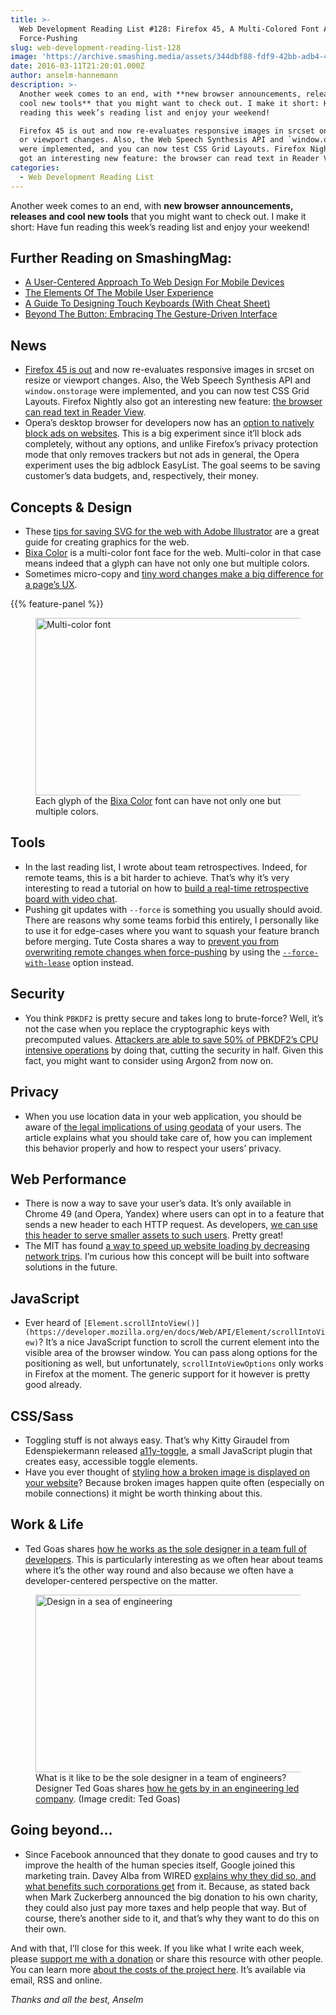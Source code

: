 ```yaml
---
title: >-
  Web Development Reading List #128: Firefox 45, A Multi-Colored Font And Better
  Force-Pushing
slug: web-development-reading-list-128
image: 'https://archive.smashing.media/assets/344dbf88-fdf9-42bb-adb4-46f01eedd629/f6732afc-e122-4869-bc42-5e911e9a7caf/wdrl-128-opt.png'
date: 2016-03-11T21:20:01.000Z
author: anselm-hannemann
description: >-
  Another week comes to an end, with **new browser announcements, releases and
  cool new tools** that you might want to check out. I make it short: Have fun
  reading this week’s reading list and enjoy your weekend!

  Firefox 45 is out and now re-evaluates responsive images in srcset on resize
  or viewport changes. Also, the Web Speech Synthesis API and `window.onstorage`
  were implemented, and you can now test CSS Grid Layouts. Firefox Nightly also
  got an interesting new feature: the browser can read text in Reader View.
categories:
  - Web Development Reading List
---
```

Another week comes to an end, with <strong>new browser announcements, releases and cool new tools</strong> that you might want to check out. I make it short: Have fun reading this week’s reading list and enjoy your weekend!

## <span class="rh">Further Reading</span> on SmashingMag:

*   [A User-Centered Approach To Web Design For Mobile Devices](https://www.smashingmagazine.com/2011/05/a-user-centered-approach-to-web-design-for-mobile-devices/)
*   [<span class="headline">The Elements Of The Mobile User Experience</span>](https://www.smashingmagazine.com/2012/07/elements-mobile-user-experience/)
*   [A Guide To Designing Touch Keyboards (With Cheat Sheet)](https://www.smashingmagazine.com/2013/08/guide-to-designing-touch-keyboards-with-cheat-sheet/)
*   [Beyond The Button: Embracing The Gesture-Driven Interface](https://www.smashingmagazine.com/2013/05/gesture-driven-interface/)

## News

*   [Firefox 45 is out](https://developer.mozilla.org/en-US/Firefox/Releases/45) and now re-evaluates responsive images in srcset on resize or viewport changes. Also, the Web Speech Synthesis API and `window.onstorage` were implemented, and you can now test CSS Grid Layouts. Firefox Nightly also got an interesting new feature: [the browser can read text in Reader View](https://blog.monotonous.org/2016/03/07/narrate-a-new-feature-in-firefox-nightly/).
*   Opera’s desktop browser for developers now has an [option to natively block ads on websites](https://www.opera.com/blogs/desktop/2016/03/native-ad-blocking-feature-opera-for-computers/). This is a big experiment since it’ll block ads completely, without any options, and unlike Firefox’s privacy protection mode that only removes trackers but not ads in general, the Opera experiment uses the big adblock EasyList. The goal seems to be saving customer’s data budgets, and, respectively, their money.</p>

## Concepts & Design

*   These [tips for saving SVG for the web with Adobe Illustrator](https://www.viget.com/articles/5-tips-for-saving-svg-for-the-web-with-illustrator) are a great guide for creating graphics for the web.
*   [Bixa Color](https://pixelambacht.nl/2016/building-bixa-color/) is a multi-color font face for the web. Multi-color in that case means indeed that a glyph can have not only one but multiple colors.
*   Sometimes micro-copy and [tiny word changes make a big difference for a page’s UX](https://uxplanet.org/microcopy-tiny-words-with-a-huge-ux-impact-90140acc6e42).

{{% feature-panel %}}

<figure class="fwi"><a href="https://pixelambacht.nl/2016/building-bixa-color/"><img loading="lazy" decoding="async" src="https://archive.smashing.media/assets/344dbf88-fdf9-42bb-adb4-46f01eedd629/1b878fe4-88f3-43c9-a634-f5011c19dc68/multi-color-font-opt.png" alt="Multi-color font" width="500" height="284" /></a><figcaption>Each glyph of the <a href="https://pixelambacht.nl/2016/building-bixa-color/">Bixa Color</a> font can have not only one but multiple colors.</figcaption></figure>

## Tools

*   In the last reading list, I wrote about team retrospectives. Indeed, for remote teams, this is a bit harder to achieve. That’s why it’s very interesting to read a tutorial on how to [build a real-time retrospective board with video chat](https://www.smashingmagazine.com/2016/03/building-a-real-time-retrospective-board-with-video-chat/).
*   Pushing git updates with `--force` is something you usually should avoid. There are reasons why some teams forbid this entirely, I personally like to use it for edge-cases where you want to squash your feature branch before merging. Tute Costa shares a way to [prevent you from overwriting remote changes when force-pushing](https://robots.thoughtbot.com/git-push-force-with-lease) by using the [`--force-with-lease`](https://git-scm.com/docs/git-push#_options_a_id_options_a) option instead.</p>

## Security

*   You think `PBKDF2` is pretty secure and takes long to brute-force? Well, it’s not the case when you replace the cryptographic keys with precomputed values. [Attackers are able to save 50% of PBKDF2’s CPU intensive operations](https://eprint.iacr.org/2016/273) by doing that, cutting the security in half. Given this fact, you might want to consider using Argon2 from now on.</p>

## Privacy

*   When you use location data in your web application, you should be aware of [the legal implications of using geodata](https://www.smashingmagazine.com/2016/03/location-data-web-development-and-the-law/) of your users. The article explains what you should take care of, how you can implement this behavior properly and how to respect your users’ privacy.</p>

## Web Performance

*   There is now a way to save your user’s data. It’s only available in Chrome 49 (and Opera, Yandex) where users can opt in to a feature that sends a new header to each HTTP request. As developers, [we can use this header to serve smaller assets to such users](https://deanhume.com/Home/BlogPost/service-workers--save-your-users-data-using-the-save-data-header/10139). Pretty great!
*   The MIT has found [a way to speed up website loading by decreasing network trips](https://news.mit.edu/2016/system-loads-web%20pages-34-percent-faster-0309). I’m curious how this concept will be built into software solutions in the future.</p>

## JavaScript

*   Ever heard of `[Element.scrollIntoView()](https://developer.mozilla.org/en/docs/Web/API/Element/scrollIntoView)`? It’s a nice JavaScript function to scroll the current element into the visible area of the browser window. You can pass along options for the positioning as well, but unfortunately, `scrollIntoViewOptions` only works in Firefox at the moment. The generic support for it however is pretty good already.</p>

## CSS/Sass

*   Toggling stuff is not always easy. That’s why Kitty Giraudel from Edenspiekermann released [a11y-toggle](https://dev.edenspiekermann.com/2016/03/07/introducing-a11y-toggle/), a small JavaScript plugin that creates easy, accessible toggle elements.
*   Have you ever thought of [styling how a broken image is displayed on your website](https://bitsofco.de/styling-broken-images/)? Because broken images happen quite often (especially on mobile connections) it might be worth thinking about this.</p>

## Work & Life

*   Ted Goas shares [how he works as the sole designer in a team full of developers](https://www.tedgoas.com/blog/design-in-a-sea-of-engineering). This is particularly interesting as we often hear about teams where it’s the other way round and also because we often have a developer-centered perspective on the matter.</p>

<figure class="fwi"><a href="https://www.tedgoas.com/blog/design-in-a-sea-of-engineering"><img loading="lazy" decoding="async" src="https://archive.smashing.media/assets/344dbf88-fdf9-42bb-adb4-46f01eedd629/5f6907be-75f7-43fc-86cc-61fc6bbdb73b/designing-in-the-sea-of-engineering-opt.png" alt="Design in a sea of engineering" width="500" height="284" /></a><figcaption>What is it like to be the sole designer in a team of engineers? Designer Ted Goas shares <a href="https://www.tedgoas.com/blog/design-in-a-sea-of-engineering">how he gets by in an engineering led company</a>. (Image credit: Ted Goas)</figcaption></figure>

## Going beyond…

*   Since Facebook announced that they donate to good causes and try to improve the health of the human species itself, Google joined this marketing train. Davey Alba from WIRED [explains why they did so, and what benefits such corporations get](https://www.wired.com/2016/03/giving-google-way/) from it. Because, as stated back when Mark Zuckerberg announced the big donation to his own charity, they could also just pay more taxes and help people that way. But of course, there’s another side to it, and that’s why they want to do this on their own.

And with that, I’ll close for this week. If you like what I write each week, please <a href="https://wdrl.info/donate">support me with a donation</a> or share this resource with other people. You can learn more <a href="https://wdrl.info/costs/">about the costs of the project here</a>. It’s available via email, RSS and online.</p>

<em>Thanks and all the best,
Anselm</em>

